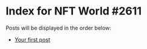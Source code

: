 # Index for NFT World #2611
Posts will be displayed in the order below:

- [Your first post](./001-first.md)

